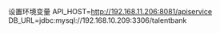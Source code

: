 设置环境变量 
API_HOST=http://192.168.11.206:8081/apiservice
DB_URL=jdbc:mysql://192.168.10.209:3306/talentbank